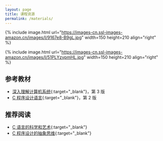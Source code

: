 ```yaml
---
layout: page
title: 课程资源
permalink: /materials/
---
```


{% include image.html url="https://images-cn.ssl-images-amazon.cn/images/I/9167e8-B9gL.jpg" width=150 height=210 align="right" %}

{% include image.html url="https://images-cn.ssl-images-amazon.cn/images/I/51PLYzvpmHL.jpg" width=150 height=210 align="right" %}


## 参考教材

- [深入理解计算机系统](https://book.douban.com/subject/26912767/){:target="_blank"}，第 3 版
- [C 程序设计语言](https://book.douban.com/subject/1139336/){:target="_blank"}，第 2 版

## 推荐阅读

- [C 语言的科学和艺术](https://book.douban.com/subject/6519270/){:target="_blank"}
- [C 程序设计的抽象思维](https://book.douban.com/subject/10754300/){:target="_blank"}
